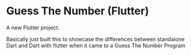 # Guess The Number (Flutter)

A new Flutter project.

Basically just built this to showcase the differences between standalone Dart and Dart with flutter when it came to a Guess The Number Program
